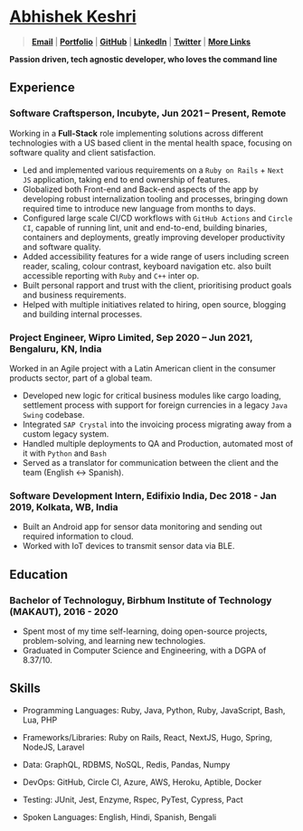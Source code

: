 # [Abhishek Keshri](https://2kabhishek.github.io)

> [**Email**](mailto:iam2kabhishek@gmail.com) | [**Portfolio**](https://2kabhishek.github.io) | [**GitHub**](https://github.com/2kabhishek) | [**LinkedIn**](https://www.linkedin.com/in/2kabhishek/) | [**Twitter**](https://twitter.com/2kabhishek) | [**More Links**](https://2kabhishek.github.io/links)

**Passion driven, tech agnostic developer, who loves the command line**

## Experience

### **Software Craftsperson, Incubyte,** Jun 2021 – **Present**, Remote

Working in a **Full-Stack** role implementing solutions across different technologies with a US based client in the mental health space, focusing on software quality and client satisfaction.

-   Led and implemented various requirements on a `Ruby on Rails` + `Next JS` application, taking end to end ownership of features.
-   Globalized both Front-end and Back-end aspects of the app by developing robust internalization tooling and processes, bringing down required time to introduce new language from months to days.
-   Configured large scale CI/CD workflows with `GitHub Actions` and `Circle CI`, capable of running lint, unit and end-to-end, building binaries, containers and deployments, greatly improving developer productivity and software quality.
-   Added accessibility features for a wide range of users including screen reader, scaling, colour contrast, keyboard navigation etc. also built accessible reporting with `Ruby` and `C++` inter op.
-   Built personal rapport and trust with the client, prioritising product goals and business requirements.
-   Helped with multiple initiatives related to hiring, open source, blogging and building internal processes.

### **Project Engineer, Wipro Limited,** Sep 2020 – Jun 2021, Bengaluru, KN, India

Worked in an Agile project with a Latin American client in the consumer products sector, part of a global team.

-   Developed new logic for critical business modules like cargo loading, settlement process with support for foreign currencies in a legacy `Java Swing` codebase.
-   Integrated `SAP Crystal` into the invoicing process migrating away from a custom legacy system.
-   Handled multiple deployments to QA and Production, automated most of it with `Python` and `Bash`
-   Served as a translator for communication between the client and the team (English <-> Spanish).

### **Software Development Intern, Edifixio India,** Dec 2018 - Jan 2019, Kolkata, WB, India

-   Built an Android app for sensor data monitoring and sending out required information to cloud.
-   Worked with IoT devices to transmit sensor data via BLE.

## Education

### **Bachelor of Technologuy, Birbhum Institute of Technology (MAKAUT)**, 2016 - 2020

-   Spent most of my time self-learning, doing open-source projects, problem-solving, and learning new technologies.
-   Graduated in Computer Science and Engineering, with a DGPA of 8.37/10.

## Skills

-   Programming Languages:
    Ruby, Java, Python, Ruby, JavaScript, Bash, Lua, PHP
-   Frameworks/Libraries:
    Ruby on Rails, React, NextJS, Hugo, Spring, NodeJS, Laravel
-   Data:
    GraphQL, RDBMS, NoSQL, Redis, Pandas, Numpy
-   DevOps:
    GitHub, Circle CI, Azure, AWS, Heroku, Aptible, Docker
-   Testing:
    JUnit, Jest, Enzyme, Rspec, PyTest, Cypress, Pact

-   Spoken Languages:
    English, Hindi, Spanish, Bengali
